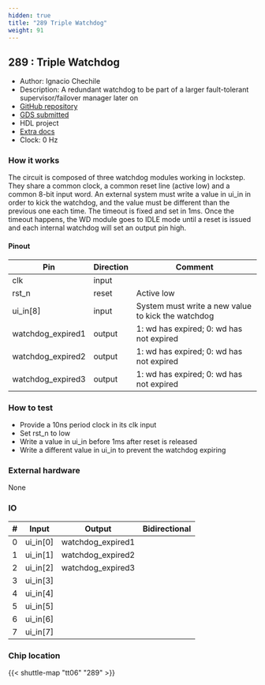 ```yaml
---
hidden: true
title: "289 Triple Watchdog"
weight: 91
---
```


## 289 : Triple Watchdog

* Author: Ignacio Chechile
* Description: A redundant watchdog to be part of a larger fault-tolerant supervisor/failover manager later on
* [GitHub repository](https://github.com/ignaciosim/tt06-triple-watchdog)
* [GDS submitted](https://github.com/ignaciosim/tt06-triple-watchdog/actions/runs/8679204952)
* HDL project
* [Extra docs](None)
* Clock: 0 Hz

<!---

This file is used to generate your project datasheet. Please fill in the information below and delete any unused
sections.

You can also include images in this folder and reference them in the markdown. Each image must be less than
512 kb in size, and the combined size of all images must be less than 1 MB.
-->


### How it works

The circuit is composed of three watchdog modules working in lockstep. They share a common clock, a common reset line (active low) and a common 8-bit input word. An external system must write a value in ui_in in order to kick the watchdog, and the value must be different than the previous one each time. The timeout is fixed and set in 1ms. Once the timeout happens, the WD module goes to IDLE mode until a reset is issued and each internal watchdog will set an output pin high.

#### Pinout

| Pin               | Direction | Comment                                            |
|-------------------|-----------|----------------------------------------------------|
| clk               | input     |                                                    |
| rst_n             | reset     | Active low                                         |
| ui_in[8]          | input     | System must write a new value to kick the watchdog |
| watchdog_expired1 | output    | 1: wd has expired; 0: wd has not expired           |
| watchdog_expired2 | output    | 1: wd has expired; 0: wd has not expired           |
| watchdog_expired3 | output    | 1: wd has expired; 0: wd has not expired           |

### How to test

- Provide a 10ns period clock in its clk input
- Set rst_n to low
- Write a value in ui_in before 1ms after reset is released
- Write a different value in ui_in to prevent the watchdog expiring

### External hardware

None


### IO

| # | Input          | Output         | Bidirectional   |
| - | -------------- | -------------- | --------------- |
| 0 | ui_in[0] | watchdog_expired1 |  |
| 1 | ui_in[1] | watchdog_expired2 |  |
| 2 | ui_in[2] | watchdog_expired3 |  |
| 3 | ui_in[3] |  |  |
| 4 | ui_in[4] |  |  |
| 5 | ui_in[5] |  |  |
| 6 | ui_in[6] |  |  |
| 7 | ui_in[7] |  |  |

### Chip location

{{< shuttle-map "tt06" "289" >}}
